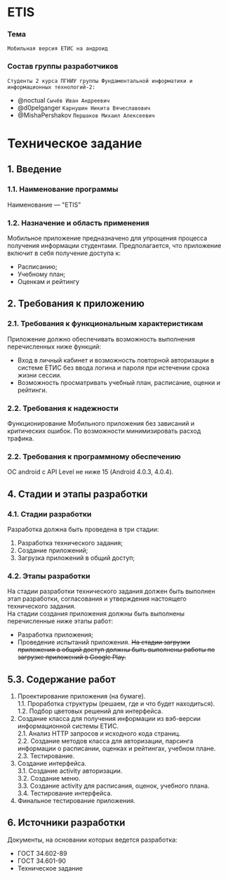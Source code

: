 # ETIS
### Тема
    Мобильная версия ЕТИС на андроид
### Состав группы разработчиков
`Студенты 2 курса ПГНИУ группы Фундаментальной информатики и информационных технологий-2:`
* @noctual `Сычёв Иван Андреевич`
* @d0pelganger `Карнушин Никита Вячеславович` 
* @MishaPershakov `Першаков Михаил Алексеевич`
# Техническое задание
## 1. Введение  
### 1.1. Наименование программы  
Наименование — "ETIS"
### 1.2. Назначение и область применения  
Мобильное приложение предназначено для упрощения процесса получения информации студентами.
Предполагается, что приложение включит в себя получение доступа к:  
* Расписанию;  
* Учебному план;  
* Оценкам и рейтингу  
## 2. Требования к приложению
### 2.1. Требования к функциональным характеристикам  
Приложение должно обеспечивать возможность выполнения перечисленных
ниже функций:  
* Вход в личный кабинет и возможность повторной авторизации в системе ЕТИС без ввода логина и пароля при истечении срока жизни сессии.  
* Возможность просматривать учебный план, расписание, оценки и рейтинги.
### 2.2. Требования к надежности
Функционирование Мобильного приложения без зависаний и критических ошибок. По возможности минимизировать расход трафика. 
### 2.2. Требования к программному обеспечению
ОС android с API Level не ниже 15 (Android 4.0.3, 4.0.4).
## 4. Стадии и этапы разработки
### 4.1. Стадии разработки
Разработка должна быть проведена в три стадии:
1. Разработка технического задания;
2. Создание приложений;
3. Загрузка приложений в общий доступ;
### 4.2. Этапы разработки
На стадии разработки технического задания должен быть выполнен этап разработки, согласования и утверждения настоящего технического задания.  
На стадии создания приложения должны быть выполнены перечисленные
ниже этапы работ:  
* Разработка приложения;
* Проведение испытаний приложения.
~~На стадии загрузки приложения в общий доступ должны быть выполнены работы по загрузке приложений в Google Play.~~
## 5.3. Содержание работ
1. Проектирование приложения (на бумаге).  
1.1. Проработка структуры (решаем, где и что будет находиться).  
1.2. Подбор цветовых решений для интерфейса.  
2. Создание класса для получения информации из вэб-версии информационной системы ЕТИС.  
2.1. Анализ HTTP запросов и исходного кода страниц.  
2.2. Создание методов класса для авторизации, парсинга информации о расписании, оценках и рейтингах, учебном плане.  
2.3. Тестирование.  
3. Создание интерфейса.  
3.1. Создание activity авторизации.  
3.2. Создание меню.  
3.3. Создание activity для расписания, оценок, учебного плана.  
3.4. Тестирование интерфейса.    
5. Финальное тестирование приложения.  
## 6. Источники разработки
Документы, на основании которых ведется разработка:  
* ГОСТ 34.602-89  
* ГОСТ 34.601-90  
* Техническое задание
